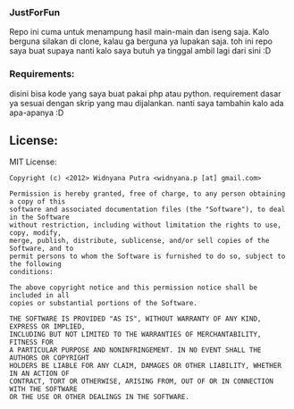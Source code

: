 ### JustForFun

Repo ini cuma untuk menampung hasil main-main dan iseng saja. Kalo berguna silakan
di clone, kalau ga berguna ya lupakan saja. toh ini repo saya buat supaya nanti
kalo saya butuh ya tinggal ambil lagi dari sini :D

### Requirements:
disini bisa kode yang saya buat pakai php atau python. requirement dasar ya sesuai
dengan skrip yang mau dijalankan. nanti saya tambahin kalo ada apa-apanya :D


## License:
MIT License:

    Copyright (c) <2012> Widnyana Putra <widnyana.p [at] gmail.com>

    Permission is hereby granted, free of charge, to any person obtaining a copy of this
    software and associated documentation files (the "Software"), to deal in the Software
    without restriction, including without limitation the rights to use, copy, modify,
    merge, publish, distribute, sublicense, and/or sell copies of the Software, and to
    permit persons to whom the Software is furnished to do so, subject to the following
    conditions:

    The above copyright notice and this permission notice shall be included in all
    copies or substantial portions of the Software.

    THE SOFTWARE IS PROVIDED "AS IS", WITHOUT WARRANTY OF ANY KIND, EXPRESS OR IMPLIED,
    INCLUDING BUT NOT LIMITED TO THE WARRANTIES OF MERCHANTABILITY, FITNESS FOR
    A PARTICULAR PURPOSE AND NONINFRINGEMENT. IN NO EVENT SHALL THE AUTHORS OR COPYRIGHT
    HOLDERS BE LIABLE FOR ANY CLAIM, DAMAGES OR OTHER LIABILITY, WHETHER IN AN ACTION OF
    CONTRACT, TORT OR OTHERWISE, ARISING FROM, OUT OF OR IN CONNECTION WITH THE SOFTWARE
    OR THE USE OR OTHER DEALINGS IN THE SOFTWARE.
